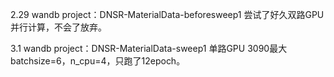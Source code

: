 2.29 wandb project：DNSR-MaterialData-beforesweep1  尝试了好久双路GPU并行计算，不会了放弃。


3.1  wandb project：DNSR-MaterialData-sweep1        单路GPU 3090最大batchsize=6，n_cpu=4，只跑了12epoch。
